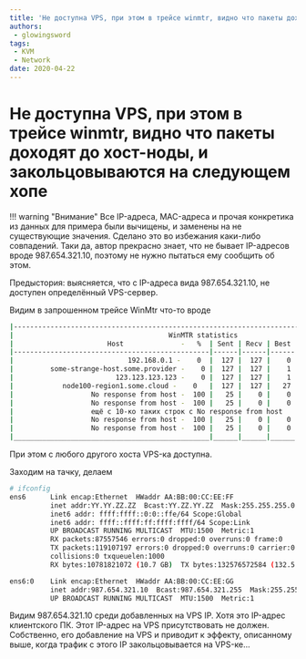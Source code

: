 ```yaml
---
title: 'Не доступна VPS, при этом в трейсе winmtr, видно что пакеты доходят до хост-ноды, и закольцовываются на следующем хопе'
authors: 
 - glowingsword
tags:
 - KVM
 - Network
date: 2020-04-22
---
```


# Не доступна VPS, при этом в трейсе winmtr, видно что пакеты доходят до хост-ноды, и закольцовываются на следующем хопе

!!! warning "Внимание"
    Все IP-адреса, MAC-адреса и прочая конкретика из данных для примера были вычищены, и заменены на не существующие значения. Сделано это во избежания каки-либо совпадений. Таки да, автор прекрасно знает, что не бывает IP-адресов вроде 987.654.321.10, поэтому не нужно пытаться ему сообщить об этом.

Предыстория: выясняется, что с IP-адреса вида 987.654.321.10, не доступен определённый VPS-сервер.

Видим в запрошенном трейсе WinMtr что-то вроде

```bash
|------------------------------------------------------------------------------------------|
|                                      WinMTR statistics                                   |
|                       Host              -   %  | Sent | Recv | Best | Avrg | Wrst | Last |
|------------------------------------------------|------|------|------|------|------|------|
|                            192.168.0.1 -    0  |  127 |  127 |    0 |    0 |    0 |    0 |
|         some-strange-host.some.provider -    0 |  127 |  127 |    1 |    2 |   31 |    1 |
|                         123.123.123.123 -    0 |  127 |  127 |    1 |    1 |   18 |    2 |
|            node100-region1.some.cloud -    0   |  127 |  127 |   27 |   27 |   30 |   27 |
|                   No response from host -  100 |   25 |    0 |    0 |    0 |    0 |    0 |
|                   No response from host -  100 |   25 |    0 |    0 |    0 |    0 |    0 |
|                   ещё с 10-ко таких строк с No response from host                        |
|                   No response from host -  100 |   25 |    0 |    0 |    0 |    0 |    0 |
|                   No response from host -  100 |   25 |    0 |    0 |    0 |    0 |    0 |
|________________________________________________|______|______|______|______|______|______|
```

При этом с любого другого хоста VPS-ка доступна.

Заходим на тачку, делаем

``` bash
# ifconfig
ens6      Link encap:Ethernet  HWaddr AA:BB:00:CC:EE:FF
          inet addr:YY.YY.ZZ.ZZ  Bcast:YY.ZZ.YY.ZZ  Mask:255.255.255.0
          inet6 addr: ffff:ffff::0:0::ffe/64 Scope:Global
          inet6 addr: ffff::ffff:ff:ffff:ffff/64 Scope:Link
          UP BROADCAST RUNNING MULTICAST  MTU:1500  Metric:1
          RX packets:87557546 errors:0 dropped:0 overruns:0 frame:0
          TX packets:119107197 errors:0 dropped:0 overruns:0 carrier:0
          collisions:0 txqueuelen:1000
          RX bytes:10781821072 (10.7 GB)  TX bytes:132576572584 (132.5 GB)

ens6:0    Link encap:Ethernet  HWaddr AA:BB:00:CC:EE:GG
          inet addr:987.654.321.10  Bcast:987.654.321.255  Mask:255.255.255.255
          UP BROADCAST RUNNING MULTICAST  MTU:1500  Metric:1
```

Видим 987.654.321.10 среди добавленных на VPS IP. Хотя это IP-адрес клиентского ПК. Этот IP-адрес на VPS присутствовать не должен. 
Собственно, его добавление на VPS и приводит к эффекту, описанному выше, когда трафик с этого IP закольцовывается на VPS-ке...